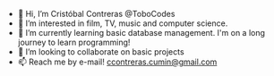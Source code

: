 - 👋 Hi, I’m Cristóbal Contreras @ToboCodes
- 👀 I’m interested in film, TV, music and computer science.
- 🌱 I’m currently learning basic database management. I'm on a long journey to learn programming!
- 💞️ I’m looking to collaborate on basic projects
- 📫 Reach me by e-mail! ccontreras.cumin@gmail.com
